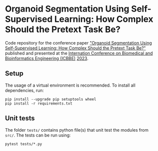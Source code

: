# Organoid Segmentation Using Self-Supervised Learning: How Complex Should the Pretext Task Be?
Code repository for the conference paper ["Organoid Segmentation Using Self-Supervised Learning: How Complex Should the Pretext Task Be?"](https://doi.org/10.1145/3637732.3637772) published and presented at the [Internation Conference on Biomedical and Bioinformatics Engineering (ICBBE)](https://www.icbbe.com/) [2023](https://dl.acm.org/doi/proceedings/10.1145/3637732).

## Setup
The usage of a virtual environment is recommended. To install all dependencies, run:
```
pip install --upgrade pip setuptools wheel
pip install -r requirements.txt
```

## Unit tests
The folder `tests/` contains python file(s) that unit test the modules from `src/`. The tests can be run using:
```
pytest tests/*.py
```
